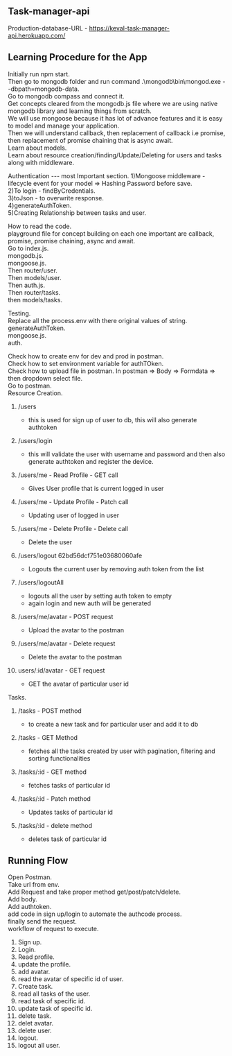 ## Task-manager-api
 Production-database-URL - https://keval-task-manager-api.herokuapp.com/ 
## Learning Procedure for the App
Initially run npm start. <br>
Then go to mongodb folder and run command .\mongodb\bin\mongod.exe --dbpath=mongodb-data. <br>
Go to mongodb compass and connect it. <br>
Get concepts cleared from the mongodb.js file where we are using native mongodb library and learning things from scratch. <br>
We will use mongoose because it has lot of advance features and it is easy to model and manage your application. <br>
Then we will understand callback, then replacement of callback i.e promise, then replacement of promise chaining that is async await. <br>
Learn about models. <br>
Learn about resource creation/finding/Update/Deleting for users and tasks along with middleware. <br>

Authentication --- most Important section.
1)Mongoose middleware - lifecycle event for your model
=> Hashing Password before save. <br>
2)To login - findByCredentials. <br>
3)toJson - to overwrite response. <br>
4)generateAuthToken. <br>
5)Creating Relationship between tasks and user. <br>


How to read the code. <br>
playground file for concept building on each one important are callback, promise, promise chaining, async and await. <br>
Go to index.js. <br>
mongodb.js. <br>
mongoose.js. <br>
Then router/user. <br> 
Then models/user. <br>
Then auth.js. <br>
Then router/tasks. <br>
then models/tasks. <br>



Testing. <br> 
Replace all the process.env with there original values of string. <br> 
generateAuthToken. <br>
mongoose.js. <br>
auth. <br>

Check how to create env for dev and prod in postman. <br>
Check how to set environment variable for authTOken. <br>
Check how to upload file in postman.
In postman => Body => Formdata => then dropdown select file.  <br>
Go to postman. <br>
Resource Creation. <br>
1) /users 
    - this is used for sign up of user to db, this will also generate authtoken

2) /users/login 
    - this will validate the user with username and password and then also generate authtoken and register the device.


3) /users/me - Read Profile - GET call
    - Gives User profile that is current logged in user


4) /users/me - Update Profile - Patch call
    - Updating user of logged in user

5) /users/me - Delete Profile - Delete call
    - Delete the user

6) /users/logout 62bd56dcf751e03680060afe
    - Logouts the current user by removing auth token from the list

7) /users/logoutAll
    - logouts all the user by setting auth token to empty
    - again login and new auth will be generated


8) /users/me/avatar - POST request
    - Upload the avatar to the postman

9) /users/me/avatar - Delete request
    - Delete the avatar to the postman

10) users/:id/avatar - GET request
    - GET the avatar of particular user id

Tasks. <br>
1) /tasks - POST method
    - to create a new task and for particular user and add it to db

2) /tasks - GET Method
    - fetches all the tasks created by user with pagination, filtering and sorting functionalities

3) /tasks/:id - GET method
    - fetches tasks of particular id

4) /tasks/:id - Patch method
    - Updates tasks of particular id

5) /tasks/:id - delete method
    - deletes task of particular id


## Running Flow
Open Postman. <br>
Take url from env. <br>
Add Request and take proper method get/post/patch/delete. <br>
Add body. <br>
Add authtoken. <br> 
add code in sign up/login to automate the authcode process. <br>
finally send the request. <br>
workflow of request to execute. <br>
1. Sign up. <br>
2. Login. <br>
3. Read profile. <br>
4. update the profile. <br>
5. add avatar. <br>
6. read the avatar of specific id of user. <br>
7. Create task. <br>
8. read all tasks of the user. <br>
9. read task of specific id. <br>
10. update task of specific id. <br>
11. delete task. <br>
12. delet avatar. <br>
13. delete user. <br>
14. logout. <br>
15. logout all user. <br>
